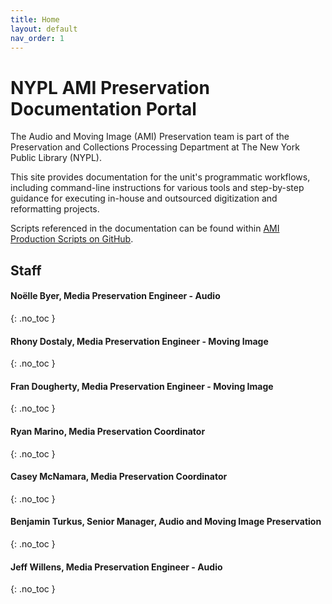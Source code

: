 ```yaml
---
title: Home
layout: default
nav_order: 1
---
```


# NYPL AMI Preservation Documentation Portal
The Audio and Moving Image (AMI) Preservation team is part of the Preservation and Collections Processing Department at The New York Public Library (NYPL).

This site provides documentation for the unit's programmatic workflows, including command-line instructions for various tools and step-by-step guidance for executing in-house and outsourced digitization and reformatting projects.

Scripts referenced in the documentation can be found within [AMI Production Scripts on GitHub](https://github.com/NYPL/ami-preservation/tree/main/ami_scripts).


## Staff

#### Noëlle Byer, Media Preservation Engineer - Audio
{: .no_toc }

#### Rhony Dostaly, Media Preservation Engineer - Moving Image
{: .no_toc }

#### Fran Dougherty, Media Preservation Engineer - Moving Image
{: .no_toc }

#### Ryan Marino, Media Preservation Coordinator
{: .no_toc }

#### Casey McNamara, Media Preservation Coordinator
{: .no_toc }

#### Benjamin Turkus, Senior Manager, Audio and Moving Image Preservation
{: .no_toc }

#### Jeff Willens, Media Preservation Engineer - Audio
{: .no_toc }

